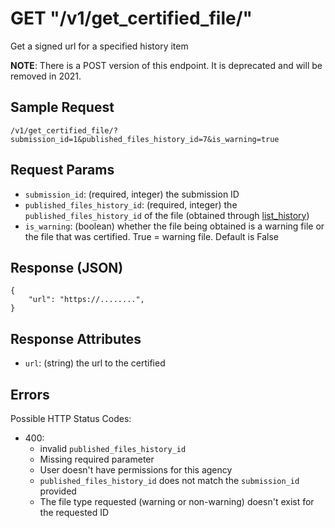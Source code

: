 # GET "/v1/get\_certified\_file/"
Get a signed url for a specified history item

**NOTE**: There is a POST version of this endpoint. It is deprecated and will be removed in 2021.

## Sample Request
`/v1/get_certified_file/?submission_id=1&published_files_history_id=7&is_warning=true`

## Request Params

- `submission_id`: (required, integer) the submission ID
- `published_files_history_id`: (required, integer) the `published_files_history_id` of the file (obtained through [list\_history](./list_history.md))
- `is_warning`: (boolean) whether the file being obtained is a warning file or the file that was certified. True = warning file. Default is False

## Response (JSON)
```
{
    "url": "https://........",
}
```

## Response Attributes
- `url`: (string) the url to the certified

## Errors
Possible HTTP Status Codes:

- 400:
    - invalid `published_files_history_id`
    - Missing required parameter
    - User doesn't have permissions for this agency
    - `published_files_history_id` does not match the `submission_id` provided
    - The file type requested (warning or non-warning) doesn't exist for the requested ID